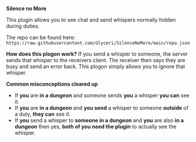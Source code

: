 **Silence no More**
 
This plugin allows you to see chat and send whispers normally hidden during duties.

The repo can be found here: `https://raw.githubusercontent.com/Glyceri/SilenceNoMore/main/repo.json`

**How does this plogon work?**
If you send a whisper to someone, the server sends that whisper to the receivers client. The receiver then says they are busy and send an error back. This plogon simply allows you to ignore that whisper.

**Common misconceptions cleared up**
- If **you** are **in a dungeon** and someone sends **you** a whisper **you can** see it.
- If **you** are **in a dungeon** and **you send** a whisper to someone **outside** of a duty, **they can** see it.
- If **you** send a whisper to **someone in a dungeon** and **you** are also **in a dungeon** then yes, **both of you need the plugin** to actually see the whisper.
